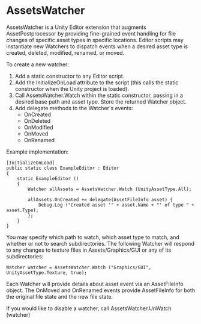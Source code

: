 AssetsWatcher
=============

AssetsWatcher is a Unity Editor extension that augments AssetPostprocessor by providing fine-grained event handling for file changes of specific asset types in specific locations. Editor scripts may instantiate new Watchers to dispatch events when a desired asset type is created, deleted, modified, renamed, or moved.

To create a new watcher:

1. Add a static constructor to any Editor script.
2. Add the InitializeOnLoad attribute to the script (this calls the static constructor when the Unity project is loaded).
3. Call AssetsWatcher.Watch within the static constructor, passing in a desired base path and asset type. Store the returned Watcher object.
4. Add delegate methods to the Watcher's events:
	- OnCreated
	- OnDeleted
	- OnModified
	- OnMoved
	- OnRenamed

Example implementation:
	
	[InitializeOnLoad]
	public static class ExampleEditor : Editor
	{
		static ExampleEditor ()
		{
			Watcher allAssets = AssetsWatcher.Watch (UnityAssetType.All);
			
			allAssets.OnCreated += delegate(AssetFileInfo asset) {
				Debug.Log ("Created asset '" + asset.Name + "' of type " + asset.Type);
			};
		}
	}

You may specify which path to watch, which asset type to match, and whether or not to search subdirectories. The following Watcher will respond to any changes to texture files in Assets/Graphics/GUI or any of its subdirectories:

	Watcher watcher = AssetsWatcher.Watch ("Graphics/GUI", UnityAssetType.Texture, true);

Each Watcher will provide details about asset event via an AssetFileInfo object. The OnMoved and OnRenamed events provide AssetFileInfo for both the original file state and the new file state.

If you would like to disable a watcher, call AssetsWatcher.UnWatch (watcher)